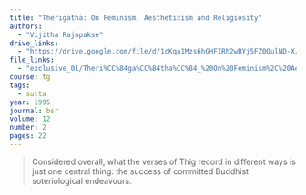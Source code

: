 ```yaml
---
title: "Therīgāthā: On Feminism, Aestheticism and Religiosity"
authors:
  - "Vijitha Rajapakse"
drive_links:
  - "https://drive.google.com/file/d/1cKqa1Mzs6hGHFIRh2wBYj5FZ0QulND-X/view?usp=drivesdk"
file_links:
  - "exclusive_01/Theri%CC%84ga%CC%84tha%CC%84_%20On%20Feminism%2C%20Aestheticism%20and%20Religiosity%20-%20Vijitha%20Rajapakse.pdf"
course: tg
tags:
  - sutta
year: 1995
journal: bsr
volume: 12
number: 2
pages: 22
---
```


> Considered overall, what the verses of Thig record in different ways is just one central thing: the success of committed Buddhist soteriological endeavours.
